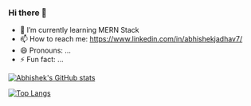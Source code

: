### Hi there 👋

 
- 🌱 I’m currently learning MERN Stack
- 📫 How to reach me: https://www.linkedin.com/in/abhishekjadhav7/
- 😄 Pronouns: ...
- ⚡ Fun fact: ...


[![Abhishek's GitHub stats](https://github-readme-stats.vercel.app/api?username=Abhishek-Jadhav-AJ)](https://github.com/anuraghazra/github-readme-stats)

[![Top Langs](https://github-readme-stats.vercel.app/api/top-langs/?username=Abhishek-Jadhav-AJ&hide_progress=true)](https://github.com/Abhishek-Jadhav-AJ/github-readme-stats)
